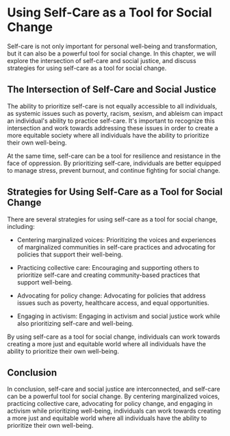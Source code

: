 # Using Self-Care as a Tool for Social Change

Self-care is not only important for personal well-being and transformation, but it can also be a powerful tool for social change. In this chapter, we will explore the intersection of self-care and social justice, and discuss strategies for using self-care as a tool for social change.

The Intersection of Self-Care and Social Justice
------------------------------------------------

The ability to prioritize self-care is not equally accessible to all individuals, as systemic issues such as poverty, racism, sexism, and ableism can impact an individual's ability to practice self-care. It's important to recognize this intersection and work towards addressing these issues in order to create a more equitable society where all individuals have the ability to prioritize their own well-being.

At the same time, self-care can be a tool for resilience and resistance in the face of oppression. By prioritizing self-care, individuals are better equipped to manage stress, prevent burnout, and continue fighting for social change.

Strategies for Using Self-Care as a Tool for Social Change
----------------------------------------------------------

There are several strategies for using self-care as a tool for social change, including:

* Centering marginalized voices: Prioritizing the voices and experiences of marginalized communities in self-care practices and advocating for policies that support their well-being.

* Practicing collective care: Encouraging and supporting others to prioritize self-care and creating community-based practices that support well-being.

* Advocating for policy change: Advocating for policies that address issues such as poverty, healthcare access, and equal opportunities.

* Engaging in activism: Engaging in activism and social justice work while also prioritizing self-care and well-being.

By using self-care as a tool for social change, individuals can work towards creating a more just and equitable world where all individuals have the ability to prioritize their own well-being.

Conclusion
----------

In conclusion, self-care and social justice are interconnected, and self-care can be a powerful tool for social change. By centering marginalized voices, practicing collective care, advocating for policy change, and engaging in activism while prioritizing well-being, individuals can work towards creating a more just and equitable world where all individuals have the ability to prioritize their own well-being.

